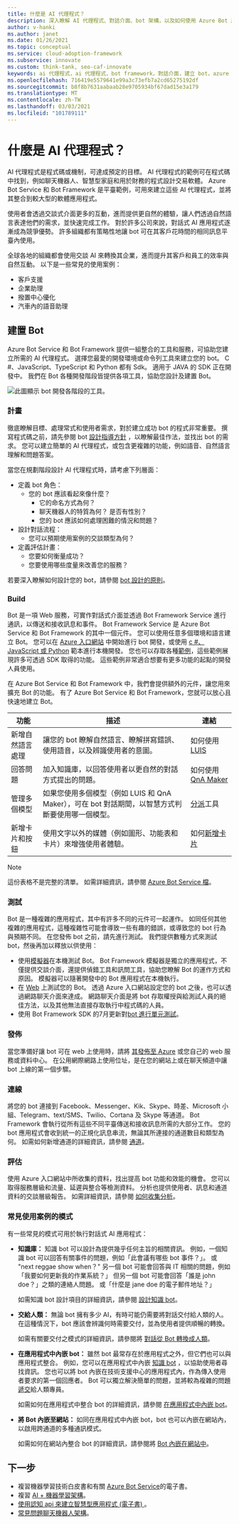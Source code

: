 ```yaml
---
title: 什麼是 AI 代理程式？
description: 深入瞭解 AI 代理程式、對話介面、bot 架構，以及如何使用 Azure Bot 服務建立具有 AI 功能的 bot。
author: v-hanki
ms.author: janet
ms.date: 01/26/2021
ms.topic: conceptual
ms.service: cloud-adoption-framework
ms.subservice: innovate
ms.custom: think-tank, seo-caf-innovate
keywords: ai 代理程式，ai 代理程式，bot framework，對話介面，建立 bot，azure bot service
ms.openlocfilehash: 716419e5579641e99a3c73efb7a2cd65275192df
ms.sourcegitcommit: b8f8b7631aabaab28e9705934bf67dad15e3a179
ms.translationtype: MT
ms.contentlocale: zh-TW
ms.lasthandoff: 03/03/2021
ms.locfileid: "101789111"
---
```

<!-- docutune:ignore "natural language understanding" -->

# <a name="what-are-ai-agents"></a>什麼是 AI 代理程式？

AI 代理程式是程式碼或機制，可達成預定的目標。 AI 代理程式的範例可在程式碼中找到，例如聊天機器人、智慧型家庭和用於財務的程式設計交易軟體。 Azure Bot Service 和 Bot Framework 是平臺範例，可用來建立這些 AI 代理程式，並將其整合到較大型的軟體應用程式。

使用者會透過交談式介面更多的互動，進而提供更自然的體驗，讓人們透過自然語言表達他們的需求，並快速完成工作。 對於許多公司來說，對話式 AI 應用程式逐漸成為競爭優勢。 許多組織都有策略性地讓 bot 可在其客戶花時間的相同訊息平臺內使用。

全球各地的組織都會使用交談 AI 來轉換其企業，進而提升其客戶和員工的效率與自然互動。 以下是一些常見的使用案例：

- 客戶支援
- 企業助理
- 撥置中心優化
- 汽車內的語音助理

## <a name="build-a-bot"></a>建置 Bot

Azure Bot Service 和 Bot Framework 提供一組整合的工具和服務，可協助您建立所需的 AI 代理程式。 選擇您最愛的開發環境或命令列工具來建立您的 bot。 C #、JavaScript、TypeScript 和 Python 都有 Sdk。 適用于 JAVA 的 SDK 正在開發中。 我們在 Bot 各種開發階段皆提供各項工具，協助您設計及建置 Bot。

![此圖顯示 bot 開發各階段的工具。](../../_images/ai-bot-dev-tools.png)

### <a name="plan"></a>計畫

徹底瞭解目標、處理常式和使用者需求，對於建立成功 bot 的程式非常重要。 撰寫程式碼之前，請先參閱 bot [設計指導方針](/azure/bot-service/bot-service-design-principles) ，以瞭解最佳作法，並找出 bot 的需求。 您可以建立簡單的 AI 代理程式，或包含更複雜的功能，例如語音、自然語言理解和問題答案。

當您在規劃階段設計 AI 代理程式時，請考慮下列層面：

- 定義 bot 角色：
  - 您的 bot 應該看起來像什麼？
    - 它的命名方式為何？
    - 聊天機器人的特質為何？ 是否有性別？
    - 您的 bot 應該如何處理困難的情況和問題？
- 設計對話流程：
  - 您可以預期使用案例的交談類型為何？
- 定義評估計畫：
  - 您要如何衡量成功？
  - 您要使用哪些度量來改善您的服務？

若要深入瞭解如何設計您的 bot，請參閱 [bot 設計的原則](/azure/bot-service/bot-service-design-principles)。

### <a name="build"></a>Build

Bot 是一項 Web 服務，可實作對話式介面並透過 Bot Framework Service 進行通訊，以傳送和接收訊息和事件。 Bot Framework Service 是 Azure Bot Service 和 Bot Framework 的其中一個元件。 您可以使用任意多個環境和語言建立 Bot。 您可以在 [Azure 入口網站](/azure/bot-service/abs-quickstart) 中開始進行 bot 開發，或使用 [c #、JavaScript 或 Python](/azure/bot-service/dotnet/bot-builder-dotnet-sdk-quickstart) 範本進行本機開發。 您也可以存取各種[範例](https://github.com/microsoft/botbuilder-samples)，這些範例展現許多可透過 SDK 取得的功能。 這些範例非常適合想要有更多功能的起點的開發人員使用。

在 Azure Bot Service 和 Bot Framework 中，我們會提供額外的元件，讓您用來擴充 Bot 的功能。 有了 Azure Bot Service 和 Bot Framework，您就可以放心且快速地建立 Bot。

| 功能 | 描述 | 連結 |
| --- | --- | --- |
| 新增自然語言處理 | 讓您的 bot 瞭解自然語言、瞭解拼寫錯誤、使用語音，以及辨識使用者的意圖。 | 如何使用 [LUIS](/azure/bot-service/bot-builder-howto-v4-luis) |
| 回答問題 | 加入知識庫，以回答使用者以更自然的對話方式提出的問題。 | 如何使用 [QnA Maker](/azure/bot-service/bot-builder-howto-qna) |
| 管理多個模型 | 如果您使用多個模型（例如 LUIS 和 QnA Maker），可在 bot 對話期間，以智慧方式判斷要使用哪一個模型。 | [分派](/azure/bot-service/bot-builder-tutorial-dispatch)工具 |
| 新增卡片和按鈕 | 使用文字以外的媒體（例如圖形、功能表和卡片）來增強使用者體驗。 | 如何[新增卡片](/azure/bot-service/bot-builder-howto-add-media-attachments) |

> [!NOTE]
> 這份表格不是完整的清單。 如需詳細資訊，請參閱 [Azure Bot Service 檔](/azure/bot-service/)。

### <a name="test"></a>測試

Bot 是一種複雜的應用程式，其中有許多不同的元件可一起運作。 如同任何其他複雜的應用程式，這種複雜性可能會導致一些有趣的錯誤，或導致您的 bot 行為與預期不同。 在您發佈 bot 之前，請先進行測試。 我們提供數種方式來測試 bot，然後再加以釋放以供使用：

- 使用[模擬器](/azure/bot-service/bot-service-debug-emulator)在本機測試 Bot。 Bot Framework 模擬器是獨立的應用程式，不僅提供交談介面，還提供偵錯工具和訊問工具，協助您瞭解 Bot 的運作方式和原因。 模擬器可以隨著開發中的 Bot 應用程式在本機執行。
- 在 [Web](/azure/bot-service/abs-quickstart) 上測試您的 Bot。 透過 Azure 入口網站設定您的 bot 之後，也可以透過網路聊天介面來達成。 網路聊天介面是將 bot 存取權授與給測試人員的絕佳方法，以及其他無法直接存取執行中程式碼的人員。
- 使用 Bot Framework SDK 的7月更新對[bot 進行單元測試](/azure/bot-service/unit-test-bots)。

### <a name="publish"></a>發佈

當您準備好讓 bot 可在 web 上使用時，請將 [其發佈至 Azure](/azure/bot-service/bot-builder-deploy-az-cli) 或您自己的 web 服務或資料中心。 在公用網際網路上使用位址，是在您的網站上或在聊天頻道中讓 bot 上線的第一個步驟。

### <a name="connect"></a>連線

將您的 bot 連接到 Facebook、Messenger、Kik、Skype、時差、Microsoft 小組、Telegram、text/SMS、Twilio、Cortana 及 Skype 等通道。 Bot Framework 會執行從所有這些不同平臺傳送和接收訊息所需的大部分工作。 您的 bot 應用程式會收到統一的正規化訊息串流，無論其所連接的通道數目和類型為何。 如需如何新增通道的詳細資訊，請參閱 [通道](/azure/bot-service/bot-service-manage-channels)。

### <a name="evaluate"></a>評估

使用 Azure 入口網站中所收集的資料，找出提高 bot 功能和效能的機會。 您可以取得服務層級和流量、延遲與整合等檢測資料。 分析也提供使用者、訊息和通道資料的交談層級報告。 如需詳細資訊，請參閱 [如何收集分析](/azure/bot-service/bot-service-manage-analytics)。

### <a name="patterns-for-common-use-cases"></a>常見使用案例的模式

有一些常見的模式可用於執行對話式 AI 應用程式：

- **知識庫：** 知識 bot 可以設計為提供幾乎任何主旨的相關資訊。 例如，一個知識 bot 可以回答有關事件的問題，例如「此會議有哪些 bot 事件？」。 或 "next reggae show when？" 另一個 bot 可能會回答與 IT 相關的問題，例如「我要如何更新我的作業系統？」 但另一個 bot 可能會回答「誰是 john doe？」之類的連絡人問題。 或「什麼是 jane doe 的電子郵件地址？」

   如需知識 bot 設計項目的詳細資訊，請參閱 [設計知識 bot](/azure/bot-service/bot-service-design-pattern-knowledge-base)。

- **交給人類：** 無論 bot 擁有多少 AI，有時可能仍需要將對話交付給人類的人。 在這種情況下，bot 應該會辨識何時需要交付，並為使用者提供順暢的轉換。

   如需有關要交付之模式的詳細資訊，請參閱將 [對話從 Bot 轉換成人類](/azure/bot-service/bot-service-design-pattern-handoff-human)。

- **在應用程式中內嵌 bot：** 雖然 bot 最常存在於應用程式之外，但它們也可以與應用程式整合。 例如，您可以在應用程式中內嵌 [知識 bot](/azure/bot-service/bot-service-design-pattern-knowledge-base) ，以協助使用者尋找資訊。 您也可以將 bot 內嵌在技術支援中心的應用程式內，作為傳入使用者要求的第一個回應者。 Bot 可以獨立解決簡單的問題，並將較為複雜的問題[遞交](/azure/bot-service/bot-service-design-pattern-handoff-human)給人類專員。

   如需如何在應用程式中整合 bot 的詳細資訊，請參閱 [在應用程式中內嵌 bot](/azure/bot-service/bot-service-design-pattern-embed-app)。

- **將 Bot 內嵌至網站：** 如同在應用程式中內嵌 bot，bot 也可以內嵌在網站內，以啟用跨通道的多種通訊模式。

   如需如何在網站內整合 bot 的詳細資訊，請參閱將 [Bot 內嵌在網站中](/azure/bot-service/bot-service-design-pattern-embed-web-site)。

## <a name="next-steps"></a>下一步

- 複習機器學習技術白皮書和有關 [Azure Bot Service](https://azure.microsoft.com/resources/whitepapers/search/?service=bot-service)的電子書。
- 複習 [AI + 機器學習架構](/azure/architecture/browse/)。
- [使用認知 api 來建立智慧型應用程式 (電子書) ](https://azure.microsoft.com/resources/building-intelligent-apps-with-cognitive-apis/)。
- [常見問題聊天機器人架構](https://azure.microsoft.com/resources/faq-chatbot-architecture/)。
